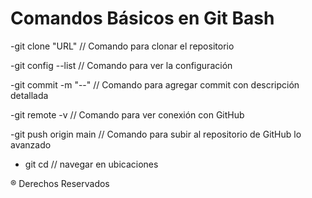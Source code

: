 # Comandos Básicos en Git Bash

-git clone "URL" // Comando para clonar el repositorio

-git config --list // Comando para ver la configuración

-git commit -m "--" // Comando para agregar commit con descripción detallada

-git remote -v // Comando para ver conexión con GitHub

-git push origin main // Comando para subir al repositorio de GitHub lo avanzado

- git cd // navegar en ubicaciones

® Derechos Reservados